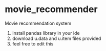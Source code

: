 # movie_recommender
Movie recommendation system

1) install pandas library in your ide
2) download u.data and u.item files provided
3) feel free to edit this
